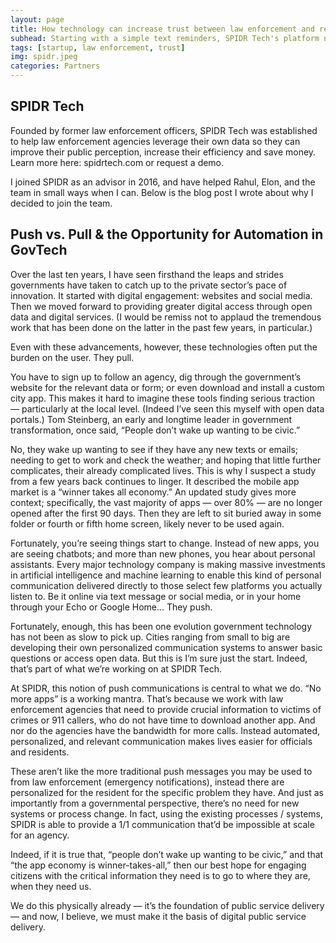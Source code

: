 ```yaml
---
layout: page
title: How technology can increase trust between law enforcement and residents
subhead: Starting with a simple text reminders, SPIDR Tech's platform now enables realtime communication and feedback between the community and government
tags: [startup, law enforcement, trust]
img: spidr.jpeg
categories: Partners
---
```


## SPIDR Tech

Founded by former law enforcement officers, SPIDR Tech was established to help law enforcement agencies leverage their own data so they can improve their public perception, increase their efficiency and save money. Learn more here: spidrtech.com or request a demo.

I joined SPIDR as an advisor in 2016, and have helped Rahul, Elon, and the team in small ways when I can. Below is the blog post I wrote about why I decided to join the team.

## Push vs. Pull & the Opportunity for Automation in GovTech

Over the last ten years, I have seen firsthand the leaps and strides governments have taken to catch up to the private sector’s pace of innovation. It started with digital engagement: websites and social media. Then we moved forward to providing greater digital access through open data and digital services. (I would be remiss not to applaud the tremendous work that has been done on the latter in the past few years, in particular.)

Even with these advancements, however, these technologies often put the burden on the user. They pull.

You have to sign up to follow an agency, dig through the government’s website for the relevant data or form; or even download and install a custom city app. This makes it hard to imagine these tools finding serious traction — particularly at the local level. (Indeed I’ve seen this myself with open data portals.) Tom Steinberg, an early and longtime leader in government transformation, once said, “People don’t wake up wanting to be civic.”

No, they wake up wanting to see if they have any new texts or emails; needing to get to work and check the weather; and hoping that little further complicates, their already complicated lives.
This is why I suspect a study from a few years back continues to linger. It described the mobile app market is a “winner takes all economy.” An updated study gives more context; specifically, the vast majority of apps — over 80% — are no longer opened after the first 90 days. Then they are left to sit buried away in some folder or fourth or fifth home screen, likely never to be used again.

Fortunately, you’re seeing things start to change. Instead of new apps, you are seeing chatbots; and more than new phones, you hear about personal assistants. Every major technology company is making massive investments in artificial intelligence and machine learning to enable this kind of personal communication delivered directly to those select few platforms you actually listen to. Be it online via text message or social media, or in your home through your Echo or Google Home… They push.

Fortunately, enough, this has been one evolution government technology has not been as slow to pick up. Cities ranging from small to big are developing their own personalized communication systems to answer basic questions or access open data. But this is I’m sure just the start. Indeed, that’s part of what we’re working on at SPIDR Tech.

At SPIDR, this notion of push communications is central to what we do. “No more apps” is a working mantra. That’s because we work with law enforcement agencies that need to provide crucial information to victims of crimes or 911 callers, who do not have time to download another app. And nor do the agencies have the bandwidth for more calls. Instead automated, personalized, and relevant communication makes lives easier for officials and residents.

These aren’t like the more traditional push messages you may be used to from law enforcement (emergency notifications), instead there are personalized for the resident for the specific problem they have. And just as importantly from a governmental perspective, there’s no need for new systems or process change. In fact, using the existing processes / systems, SPIDR is able to provide a 1/1 communication that’d be impossible at scale for an agency.

Indeed, if it is true that, “people don’t wake up wanting to be civic,” and that “the app economy is winner-takes-all,” then our best hope for engaging citizens with the critical information they need is to go to where they are, when they need us.

We do this physically already — it’s the foundation of public service delivery — and now, I believe, we must make it the basis of digital public service delivery.

